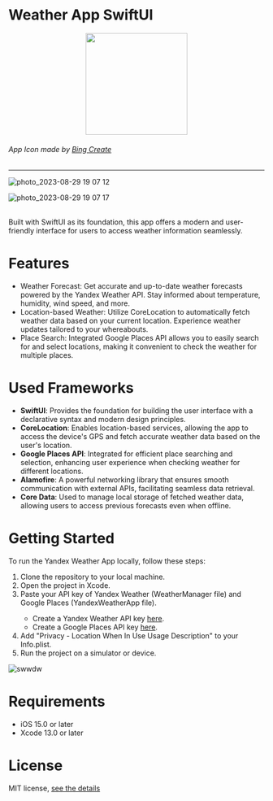 # Weather App SwiftUI

<p align="center">
    <img width="200" src="https://github.com/almatkai/WeatherSwiftUI/assets/92521753/27572903-6c94-4086-92af-bcda85fc6cd7">
    <h6>App Icon made by <a href="https://www.bing.com/create">Bing Create</a></h6>

</p>

---

![photo_2023-08-29 19 07 12](https://github.com/almatkai/YandexWeather/assets/92521753/29938859-f728-43b5-9ffb-b7d4a690bf7a)

![photo_2023-08-29 19 07 17](https://github.com/almatkai/YandexWeather/assets/92521753/3617c3e6-fe03-4aba-aea2-d666df648c6d)

<br>
Built with SwiftUI as its foundation, this app offers a modern and user-friendly interface for users to access weather information seamlessly.

# Features

+ Weather Forecast: Get accurate and up-to-date weather forecasts powered by the Yandex Weather API. Stay informed about temperature, humidity, wind speed, and more.
+ Location-based Weather: Utilize CoreLocation to automatically fetch weather data based on your current location. Experience weather updates tailored to your whereabouts.
+ Place Search: Integrated Google Places API allows you to easily search for and select locations, making it convenient to check the weather for multiple places.

# Used Frameworks

+ **SwiftUI**: Provides the foundation for building the user interface with a declarative syntax and modern design principles.
+ **CoreLocation**: Enables location-based services, allowing the app to access the device's GPS and fetch accurate weather data based on the user's location.
+ **Google Places API**: Integrated for efficient place searching and selection, enhancing user experience when checking weather for different locations.
+ **Alamofire**: A powerful networking library that ensures smooth communication with external APIs, facilitating seamless data retrieval.
+ **Core Data**: Used to manage local storage of fetched weather data, allowing users to access previous forecasts even when offline.

# Getting Started
To run the Yandex Weather App locally, follow these steps:
<ol>
    <li>Clone the repository to your local machine.</li>
    <li>Open the project in Xcode.</li>
    <li>Paste your API key of Yandex Weather (WeatherManager file) and Google Places (YandexWeatherApp file).</li>
    <ul>
        <li>Create a Yandex Weather API key <a href="https://developer.tech.yandex.ru/services">here</a>.</li>
        <li>Create a Google Places API key <a href="https://console.cloud.google.com/google/maps-apis/credentials">here</a>.</li>
    </ul>
    <li>Add "Privacy - Location When In Use Usage Description" to your Info.plist.</li>
    <li>Run the project on a simulator or device.</li>
</ol>

![swwdw](https://github.com/almatkai/YandexWeather/assets/92521753/e519f5bc-d859-4613-ae1b-efb1cdc13a5a)

# Requirements
+ iOS 15.0 or later
+ Xcode 13.0 or later

# License
MIT license, <a href="https://github.com/almatkai/YandexWeather/blob/main/LICENSE">see the details</a>
